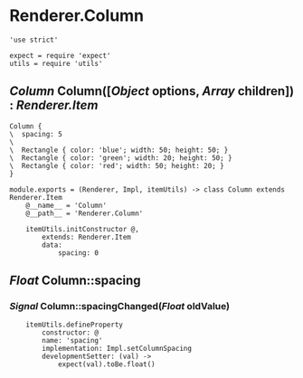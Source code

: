 Renderer.Column
===============

	'use strict'

	expect = require 'expect'
	utils = require 'utils'

*Column* Column([*Object* options, *Array* children]) : *Renderer.Item*
-----------------------------------------------------------------------

```nml,render
Column {
\  spacing: 5
\
\  Rectangle { color: 'blue'; width: 50; height: 50; }
\  Rectangle { color: 'green'; width: 20; height: 50; }
\  Rectangle { color: 'red'; width: 50; height: 20; }
}
```

	module.exports = (Renderer, Impl, itemUtils) -> class Column extends Renderer.Item
		@__name__ = 'Column'
		@__path__ = 'Renderer.Column'

		itemUtils.initConstructor @,
			extends: Renderer.Item
			data:
				spacing: 0

*Float* Column::spacing
-----------------------

### *Signal* Column::spacingChanged(*Float* oldValue)

		itemUtils.defineProperty
			constructor: @
			name: 'spacing'
			implementation: Impl.setColumnSpacing
			developmentSetter: (val) ->
				expect(val).toBe.float()
